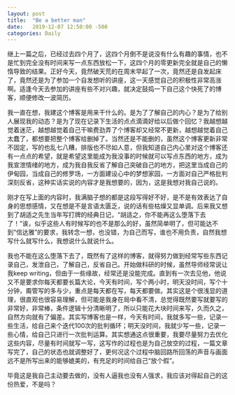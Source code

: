 ```yaml
---
layout: post
title:  "Be a better man"
date:   2019-12-07 12:50:00 -500
categories: Daily
---
```


继上一篇之后，已经过去四个月了，这四个月倒不是说没有什么有趣的事情，也不是忙到完全没有时间来写一点东西放松一下，这四个月的零更新完全就是自己的懒惰导致的结果。正好今天，竟然破天荒的在周末早起了一次，竟然还是自发起床了，竟然还是为了参加一个自发想听的讲座，这一天感觉自己的积极性非常高涨啊。适逢今天去参加的讲座有些不对兴趣，就决定鼓捣一下自己这个快死了的博客，顺便修改一波简历。

我一直在想，我建这个博客是用来干什么的。是为了了解自己的内心？是为了给别人展现我的动态？是为了现在记录下生活的点点滴滴好给以后做个回忆？我越想越觉着迷茫，越想越觉着自己干嘛费劲弄了个博客却又经常不更新，越想越觉着自己太蠢了，都想要把整个博客给删掉了。当然还是不能删的，虽然这个博客更新非常不固定，写的也乱七八糟，排版也不尽如人意，但我知道自己内心里对这个博客还有一点点的希望，就是希望这里能成为我没事的时候就可以写点东西的地方，成为我宣泄情绪的地方，成为我自我反省了解自己突破自己的地方，把这里当成自己的伊甸园，当成自己的修罗场，一方面建设心中的梦想家园，一方面对自己严格批判深刻反省，这种实话实说的内容才是我想要的，因为，这是我想对我自己说的。

刚才在写上面的内容时，我满脑子想的都是这段写得好不好，是不是有效表达了自身的思想感情，又在想是不是言语太匮乏，说的话有些枯燥又显单调。后来我又想到了胡适之先生当年写打牌的经典日记，“胡适之，你不能再这么堕落下去了！”诶，似乎这些人有时候写的也不是那么的好，虽然简单明了，但可能达不到“信达雅”的要求，我转念一想，也没错，为自己而写，谁也不用负责，自然我想写什么就写什么，我想说什么就说什么。

我也不能在这么堕落下去了，既然有了这样的博客，就得努力做到经常写些东西记录自己，发泄自己，了解自己，反省自己。开始做科研的时候，虽然导师经常说让我keep writing，但由于一些缘故，经常还是没能完成。直到有一次去见他，他说又不是要求你每天都要长篇大论，今天有时间，写个两小时，明天没时间，写个十分钟，甭管写的多与少，重点是每天都在写，每天都要做。其实这是个很浅显的道理，很直观也很容易理解，但可能是我身在局中看不清，总觉得既然要写就要写的非常好，非常棒，条件逻辑十分清晰明了，所以只能花大块时间来写，久而久之，自然方向就有了偏差。其实写博客也是一样，今天有时间，我就多写一些，记录一些生活，给自己来个迭代100次的批判循环；明天没时间，我就少写一些，记录一些心情，给自己只进行一次批判运算。其实想通这点很重要，我要尽量努力去优化这些内容，尽量有时间就写一写，这写作的过程也是为自己放空的过程，一篇文章写完了，自己的状态也就调整好了，更何况这个过程中脑回路所回荡的声音与画面远不是所写出来的能够媲美的，有充足的时间给自己“放个假”。

毕竟这是我自己主动要去做的，没有人逼我也没有人强求，我应该对得起自己的这份热爱，不是吗？